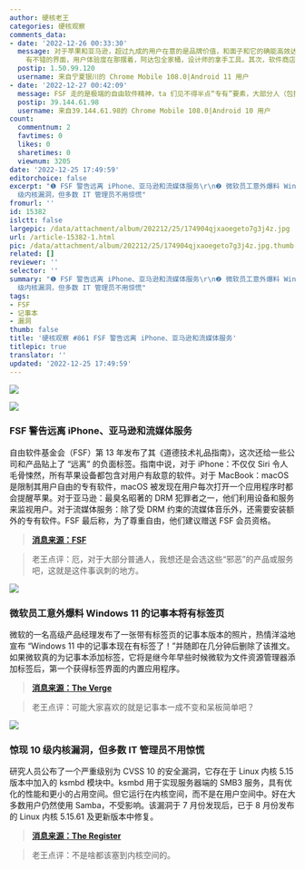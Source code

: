 ```yaml
---
author: 硬核老王
categories: 硬核观察
comments_data:
- date: '2022-12-26 00:33:30'
  message: 对于苹果和亚马逊，超过九成的用户在意的是品牌价值，和面子和它的确能高效达成我的目的。对于我用户打开应用，系统上报给苹果，是不关我毛事的。就好象国人心中的迅雷，骂的一塌糊涂，用户忠诚度那是杠杠的。为什么？macos
    有不错的界面，用户体验度在那摆着，阿达包全家桶，设计师的拿手工具。其次，软件商店生态意味着他的第三方软体源是有保证的。
  postip: 1.50.99.120
  username: 来自宁夏银川的 Chrome Mobile 108.0|Android 11 用户
- date: '2022-12-27 00:42:09'
  message: FSF 走的是极端的自由软件精神，ta 们见不得半点“专有”要素，大部分人（包括我）一般接受不来。当然自由软件本身无罪。
  postip: 39.144.61.98
  username: 来自39.144.61.98的 Chrome Mobile 108.0|Android 10 用户
count:
  commentnum: 2
  favtimes: 0
  likes: 0
  sharetimes: 0
  viewnum: 3205
date: '2022-12-25 17:49:59'
editorchoice: false
excerpt: "❶ FSF 警告远离 iPhone、亚马逊和流媒体服务\r\n❷ 微软员工意外爆料 Windows 11 的记事本将有标签页\r\n❸ 惊现 10
  级内核漏洞，但多数 IT 管理员不用惊慌"
fromurl: ''
id: 15382
islctt: false
largepic: /data/attachment/album/202212/25/174904qjxaoegeto7g3j4z.jpg
url: /article-15382-1.html
pic: /data/attachment/album/202212/25/174904qjxaoegeto7g3j4z.jpg.thumb.jpg
related: []
reviewer: ''
selector: ''
summary: "❶ FSF 警告远离 iPhone、亚马逊和流媒体服务\r\n❷ 微软员工意外爆料 Windows 11 的记事本将有标签页\r\n❸ 惊现 10
  级内核漏洞，但多数 IT 管理员不用惊慌"
tags:
- FSF
- 记事本
- 漏洞
thumb: false
title: '硬核观察 #861 FSF 警告远离 iPhone、亚马逊和流媒体服务'
titlepic: true
translator: ''
updated: '2022-12-25 17:49:59'
---
```


![](/data/attachment/album/202212/25/174904qjxaoegeto7g3j4z.jpg)


![](/data/attachment/album/202212/25/174914dv9gy088z8n01c05.jpg)


### FSF 警告远离 iPhone、亚马逊和流媒体服务


自由软件基金会（FSF）第 13 年发布了其《道德技术礼品指南》，这次还给一些公司和产品贴上了 “远离” 的负面标签。指南中说，对于 iPhone：不仅仅 Siri 令人毛骨悚然，所有苹果设备都包含对用户有敌意的软件。对于 MacBook：macOS 是限制其用户自由的专有软件，macOS 被发现在用户每次打开一个应用程序时都会提醒苹果。对于亚马逊：最臭名昭著的 DRM 犯罪者之一，他们利用设备和服务来监视用户。对于流媒体服务：除了受 DRM 约束的流媒体音乐外，还需要安装额外的专有软件。FSF 最后称，为了尊重自由，他们建议赠送 FSF 会员资格。



> 
> **[消息来源：FSF](https://www.fsf.org/givingguide/v13/?pk_campaign=fall22&pk_source=giving/)**
> 
> 
> 



> 
> 老王点评：厄，对于大部分普通人，我想还是会选这些“邪恶”的产品或服务吧，这就是这件事讽刺的地方。
> 
> 
> 


![](/data/attachment/album/202212/25/174924o7mtbj2j1p20fptc.jpg)


### 微软员工意外爆料 Windows 11 的记事本将有标签页


微软的一名高级产品经理发布了一张带有标签页的记事本版本的照片，热情洋溢地宣布 “Windows 11 中的记事本现在有标签了！”并随即在几分钟后删除了该推文。如果微软真的为记事本添加标签，它将是继今年早些时候微软为文件资源管理器添加标签后，第一个获得标签界面的内置应用程序。



> 
> **[消息来源：The Verge](https://www.theverge.com/2022/12/24/23525732/microsoft-windows-11-notepad-tabs-feature-leak)**
> 
> 
> 



> 
> 老王点评：可能大家喜欢的就是记事本一成不变和呆板简单吧？
> 
> 
> 


![](/data/attachment/album/202212/25/174939vpo23op5p2z295mi.jpg)


### 惊现 10 级内核漏洞，但多数 IT 管理员不用惊慌


研究人员公布了一个严重级别为 CVSS 10 的安全漏洞，它存在于 Linux 内核 5.15 版本中加入的 ksmbd 模块中。ksmbd 用于实现服务器端的 SMB3 服务，具有优化的性能和更小的占用空间。但它运行在内核空间，而不是在用户空间中。好在大多数用户仍然使用 Samba，不受影响。该漏洞于 7 月份发现后，已于 8 月份发布的 Linux 内核 5.15.61 及更新版本中修复。



> 
> **[消息来源：The Register](https://www.theregister.com/2022/12/24/back_to_work_linux_admins/)**
> 
> 
> 



> 
> 老王点评：不是啥都该塞到内核空间的。
> 
> 
>